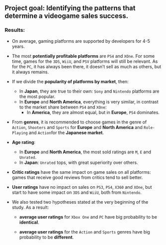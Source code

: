 
## Project goal: Identifying the patterns that determine a videogame sales success.

### Results:

- On average, gaming platforms are supported by developers for 4-5 years.
- The most **potentially profitable platforms** are `PS4` and `XOne`. For some time, games for the `3DS`, `WiiU`, and `PSV` platforms will still be relevant. As for the `PC`, it has always been there, it doesn’t sell as much as others, but it always remains.
- If we divide the **popularity of platforms by market**, then:
     - In **Japan**, they are true to their own: `Sony` and `Nintendo` platforms are the most popular.
     - In **Europe** and **North America**, everything is very similar, in contrast to the market share between `PS4` and `XOne`:
          - In **America**, they are almost equal, but in **Europe**, `PS4` dominates.
- From **genres**, it is recommended to choose games in the genre of `Action`, `Shooters` and `Sports` for **Europe** and **North America** and `Role-Playing` and `Action`for the **Japanese market**.
- **Age rating**:
     - In **Europe** and **North America**, the most sold ratings are `M`, `E` and `Unrated`.
     - In **Japan**: `Unrated` tops, with great superiority over others.
- **Critic ratings** have the same impact on game sales on all platforms: games that receive good reviews from critics tend to sell better.
- **User ratings** have no impact on sales on `PS3`, `PS4`, `X360` and `XOne`, but start to have some impact on `3DS` and `WiiU`, both from `Nintendo`.
- We also tested two hypotheses stated at the very beginning of the study. As a result:

     - **average user ratings** for `Xbox One` and `PC` have big probability to be **identical**.

     - **average user ratings** for the `Action` and `Sports` genres have big probability to be **different**.
